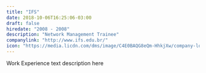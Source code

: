 ```yaml
---
title: "IFS"
date: 2018-10-06T16:25:06-03:00
draft: false
hiredate: "2008 - 2008"
description: "Network Management Trainee"
companylink: "http://www.ifs.edu.br/"
icon: "https://media.licdn.com/dms/image/C4E0BAQG8eQm-HhkjXw/company-logo_200_200/0?e=1545868800&v=beta&t=UnX9rKk4PWHMkztLhVK-7Kw_dk6JzNsTAmqfjwpkGOM"
---
```


Work Experience text description here
